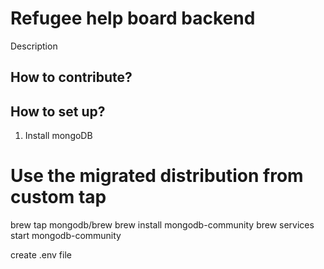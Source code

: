 # Refugee help board backend
Description

## How to contribute?

## How to set up?
1. Install mongoDB
# Use the migrated distribution from custom tap
brew tap mongodb/brew
brew install mongodb-community
brew services start mongodb-community

create .env file